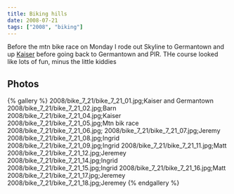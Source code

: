 ```yaml
---
title: Biking hills
date: 2008-07-21
tags: ["2008", "biking"]
---
```

Before the mtn bike race on Monday I rode out Skyline to Germantown and up <a href="http://maps.google.com/?ie=UTF8&ll=45.581792,-122.840887&spn=0.000702,0.00204&t=h&z=20&layer=c&cbll=45.581646,-122.840665&panoid=OXM7yjhG0CqtNAKgNf79CA&cbp=1,292.87657221784457,,0,5">Kaiser</a> before going back to Germantown and PIR.  THe course looked like lots of fun, minus the little kiddies

## Photos 

{% gallery %} 
2008/bike_7_21/bike_7_21_01.jpg;Kaiser and Germantown
2008/bike_7_21/bike_7_21_02.jpg;Barn
2008/bike_7_21/bike_7_21_04.jpg;Kaiser
2008/bike_7_21/bike_7_21_05.jpg;Mtn bik race
2008/bike_7_21/bike_7_21_06.jpg;
2008/bike_7_21/bike_7_21_07.jpg;Jeremy
2008/bike_7_21/bike_7_21_08.jpg;Ingrid
2008/bike_7_21/bike_7_21_09.jpg;Ingrid
2008/bike_7_21/bike_7_21_11.jpg;Matt
2008/bike_7_21/bike_7_21_12.jpg;Jeremey
2008/bike_7_21/bike_7_21_14.jpg;Ingrid
2008/bike_7_21/bike_7_21_15.jpg;Ingrid
2008/bike_7_21/bike_7_21_16.jpg;Matt
2008/bike_7_21/bike_7_21_17.jpg;Jeremey
2008/bike_7_21/bike_7_21_18.jpg;Jeremey
{% endgallery %}
